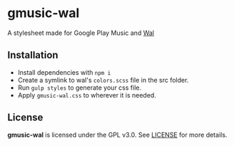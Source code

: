 # gmusic-wal

A stylesheet made for Google Play Music and 
[Wal](https://github.com/dylanaraps/pywal/)

## Installation

 - Install dependencies with `npm i`
 - Create a symlink to wal's `colors.scss` file in the src folder.
 - Run `gulp styles` to generate your css file.
 - Apply `gmusic-wal.css` to wherever it is needed.

## License

**gmusic-wal** is licensed under the GPL v3.0. See [LICENSE](LICENSE) for more details.
